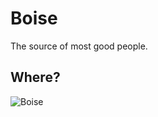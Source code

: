 # Boise

The source of most good people.

## Where?
![Boise][boisesign]

[boisesign]: http://upload.wikimedia.org/wikipedia/en/f/fb/Boise_sign.JPG "Boise"
